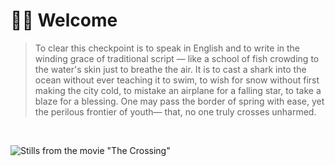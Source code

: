 
# 👋🏻 Welcome

> To clear this checkpoint is to speak in English and to write in the winding grace of traditional script — like a school of fish crowding to the water's skin just to breathe the air.
It is to cast a shark into the ocean without ever teaching it to swim, to wish for snow without first making the city cold, to mistake an airplane for a falling star, to take a blaze for a blessing.
One may pass the border of spring with ease, yet the perilous frontier of youth— that, no one truly crosses unharmed.

<br>

![Stills from the movie "The Crossing"](https://cdn.jsdelivr.net/gh/PhoenixTechProject/HandbookPicBed/pic/thecrossing.webp)
